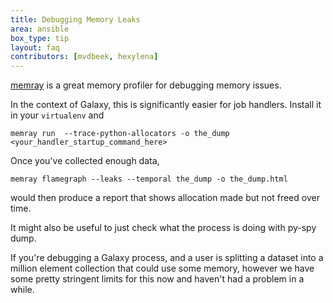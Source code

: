 ```yaml
---
title: Debugging Memory Leaks
area: ansible
box_type: tip
layout: faq
contributors: [mvdbeek, hexylena]
---
```


[memray](https://github.com/bloomberg/memray) is a great memory profiler for debugging memory issues.

In the context of Galaxy, this is significantly easier for job handlers. Install it in your `virtualenv` and 

```console
memray run  --trace-python-allocators -o the_dump <your_handler_startup_command_here>
```

Once you've collected enough data,

```console
memray flamegraph --leaks --temporal the_dump -o the_dump.html
```

would then produce a report that shows allocation made but not freed over time.

It might also be useful to just check what the process is doing with py-spy dump.

If you're debugging a Galaxy process, and a user is splitting a dataset into a million element collection that could use some memory, however we have some pretty stringent limits for this now and haven't had a problem in a while.
